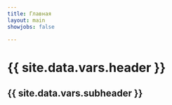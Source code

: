 ```yaml
---
title: Главная
layout: main
showjobs: false

---
```

# {{ site.data.vars.header }}

## {{ site.data.vars.subheader }}